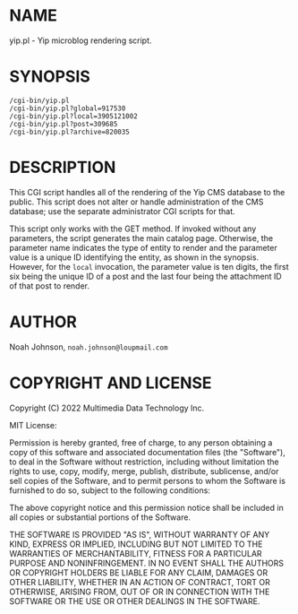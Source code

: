 # NAME

yip.pl - Yip microblog rendering script.

# SYNOPSIS

    /cgi-bin/yip.pl
    /cgi-bin/yip.pl?global=917530
    /cgi-bin/yip.pl?local=3905121002
    /cgi-bin/yip.pl?post=309685
    /cgi-bin/yip.pl?archive=820035

# DESCRIPTION

This CGI script handles all of the rendering of the Yip CMS database to
the public.  This script does not alter or handle administration of the
CMS database; use the separate administrator CGI scripts for that.

This script only works with the GET method.  If invoked without any
parameters, the script generates the main catalog page.  Otherwise, the
parameter name indicates the type of entity to render and the parameter
value is a unique ID identifying the entity, as shown in the synopsis.
However, for the `local` invocation, the parameter value is ten digits,
the first six being the unique ID of a post and the last four being the
attachment ID of that post to render.

# AUTHOR

Noah Johnson, `noah.johnson@loupmail.com`

# COPYRIGHT AND LICENSE

Copyright (C) 2022 Multimedia Data Technology Inc.

MIT License:

Permission is hereby granted, free of charge, to any person obtaining a
copy of this software and associated documentation files
(the "Software"), to deal in the Software without restriction, including
without limitation the rights to use, copy, modify, merge, publish,
distribute, sublicense, and/or sell copies of the Software, and to
permit persons to whom the Software is furnished to do so, subject to
the following conditions:

The above copyright notice and this permission notice shall be included
in all copies or substantial portions of the Software.

THE SOFTWARE IS PROVIDED "AS IS", WITHOUT WARRANTY OF ANY KIND, EXPRESS
OR IMPLIED, INCLUDING BUT NOT LIMITED TO THE WARRANTIES OF
MERCHANTABILITY, FITNESS FOR A PARTICULAR PURPOSE AND NONINFRINGEMENT.
IN NO EVENT SHALL THE AUTHORS OR COPYRIGHT HOLDERS BE LIABLE FOR ANY
CLAIM, DAMAGES OR OTHER LIABILITY, WHETHER IN AN ACTION OF CONTRACT,
TORT OR OTHERWISE, ARISING FROM, OUT OF OR IN CONNECTION WITH THE
SOFTWARE OR THE USE OR OTHER DEALINGS IN THE SOFTWARE.
